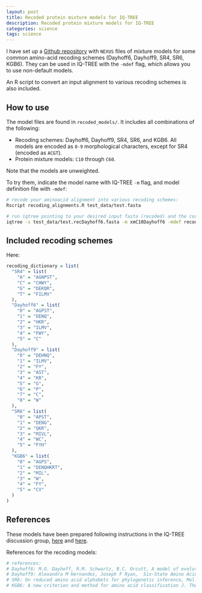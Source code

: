 ```yaml
---
layout: post
title: Recoded protein mixture models for IQ-TREE
description: Recoded protein mixture models for IQ-TREE
categories: science
tags: science
---
```


I have set up a [Github repository](https://github.com/xgrau/recoded-mixture-models) with `NEXUS` files of mixture models for some common amino-acid recoding schemes (Dayhoff6, Dayhoff9, SR4, SR6, KGB6). They can be used in IQ-TREE with the `-mdef` flag, which allows you to use non-default models.

An R script to convert an input alignment to various recoding schemes is also included.

## How to use

The model files are found in `recoded_models/`. It includes all combinations of the following:

* Recoding schemes: Dayhoff6, Dayhoff9, SR4, SR6, and KGB6. All models are encoded as `0-9` morphological characters, except for SR4 (encoded as `ACGT`).
* Protein mixture models: `C10` through `C60`.

Note that the models are unweighted.

To try them, indicate the model name with IQ-TREE `-m` flag, and model definition file with `-mdef`:

```bash
# recode your aminoacid alignment into various recoding schemes:
Rscript recoding_alignments.R test_data/test.fasta

# run iqtree pointing to your desired input fasta (recoded) and the corresponding model file:
iqtree -s test_data/test.recDayhoff6.fasta -m xmC10Dayhoff6 -mdef recoded_models/xmC10Dayhoff6.nex
```

## Included recoding schemes

Here:

```R
recoding_dictionary = list(
  "SR4" = list(
    "A" = "AGNPST",
    "C" = "CHWY",
    "G" = "DEKQR",
    "T" = "FILMV"
  ),
  "Dayhoff6" = list(
    "0" = "AGPST",
    "1" = "DENQ", 
    "2" = "HKR", 
    "3" = "ILMV",
    "4" = "FWY",
    "5" = "C"
  ),
  "Dayhoff9" = list(
    "0" = "DEHNQ",
    "1" = "ILMV",
    "2" = "FY",
    "3" = "AST",
    "4" = "KR",
    "5" = "G",
    "6" = "P",
    "7" = "C",
    "8" = "W"
  ),
  "SR6" = list(
    "0" = "APST",
    "1" = "DENG",
    "2" = "QKR",
    "3" = "MIVL",
    "4" = "WC",
    "5" = "FYH"
  ),
  "KGB6" = list(
    "0" = "AGPS",
    "1" = "DENQHKRT",
    "2" = "MIL",
    "3" = "W",
    "4" = "FY",
    "5" = "CV"
  )
)
```

## References

These models have been prepared following instructions in the IQ-TREE discussion group, [here](https://groups.google.com/g/iqtree/c/j884eSJiugY) and [here](https://groups.google.com/u/1/g/iqtree/c/GXNzbembxlA/m/NGze4jKWAgAJ).

References for the recoding models:

```bash
# references:
# Dayhoff6: M.O. Dayhoff, R.M. Schwartz, B.C. Orcutt, A model of evolutionary change in proteins
# Dayhoff9: Alexandra M Hernandez, Joseph F Ryan,  Six-State Amino Acid Recoding is not an Effective Strategy to Offset Compositional Heterogeneity and Saturation in Phylogenetic Analyses
# SR6: On reduced amino acid alphabets for phylogenetic inference, Mol. Biol. Evol., 24 (2007), pp. 2139-2150
# KGB6: A new criterion and method for amino acid classification J. Theor. Biol., 228 (2004), pp. 97-106
```

